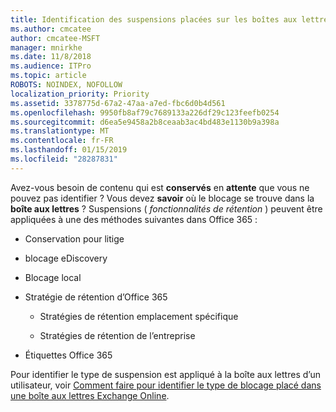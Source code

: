 ```yaml
---
title: Identification des suspensions placées sur les boîtes aux lettres
ms.author: cmcatee
author: cmcatee-MSFT
manager: mnirkhe
ms.date: 11/8/2018
ms.audience: ITPro
ms.topic: article
ROBOTS: NOINDEX, NOFOLLOW
localization_priority: Priority
ms.assetid: 3378775d-67a2-47aa-a7ed-fbc6d0b4d561
ms.openlocfilehash: 9950fb8af79c7689133a226df29c123feefb0254
ms.sourcegitcommit: d6ea5e9458a2b8ceaab3ac4bd483e1130b9a398a
ms.translationtype: MT
ms.contentlocale: fr-FR
ms.lasthandoff: 01/15/2019
ms.locfileid: "28287831"
---
```

Avez-vous besoin de contenu qui est **conservés** en **attente** que vous ne pouvez pas identifier ? Vous devez **savoir** où le blocage se trouve dans la **boîte aux lettres** ? Suspensions ( *fonctionnalités de rétention* ) peuvent être appliquées à une des méthodes suivantes dans Office 365 : 
  
- Conservation pour litige 
    
- blocage eDiscovery
    
- Blocage local
    
- Stratégie de rétention d’Office 365 
    
  - Stratégies de rétention emplacement spécifique
    
  - Stratégies de rétention de l’entreprise
    
- Étiquettes Office 365
    
Pour identifier le type de suspension est appliqué à la boîte aux lettres d’un utilisateur, voir [Comment faire pour identifier le type de blocage placé dans une boîte aux lettres Exchange Online](https://docs.microsoft.com/en-us/office365/securitycompliance/identify-a-hold-on-an-exchange-online-mailbox).
  

